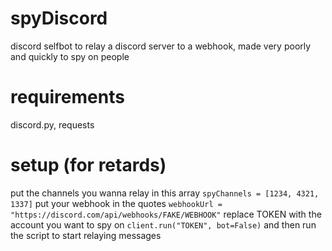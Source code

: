 # spyDiscord
discord selfbot to relay a discord server to a webhook, made very poorly and quickly to spy on people
# requirements
discord.py, requests
# setup (for retards)
put the channels you wanna relay in this array
```spyChannels = [1234, 4321, 1337]```
put your webhook in the quotes
```webhookUrl = "https://discord.com/api/webhooks/FAKE/WEBHOOK"```
replace TOKEN with the account you want to spy on
```client.run("TOKEN", bot=False)```
and then run the script to start relaying messages
